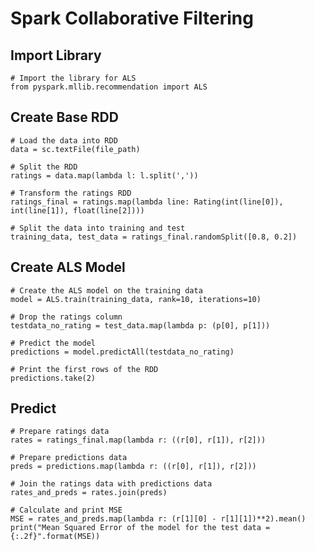 # Spark Collaborative Filtering

## Import Library
	# Import the library for ALS
	from pyspark.mllib.recommendation import ALS

## Create Base RDD
	# Load the data into RDD
	data = sc.textFile(file_path)

	# Split the RDD 
	ratings = data.map(lambda l: l.split(','))

	# Transform the ratings RDD 
	ratings_final = ratings.map(lambda line: Rating(int(line[0]), int(line[1]), float(line[2])))

	# Split the data into training and test
	training_data, test_data = ratings_final.randomSplit([0.8, 0.2])
	
## Create ALS Model
	# Create the ALS model on the training data
	model = ALS.train(training_data, rank=10, iterations=10)

	# Drop the ratings column 
	testdata_no_rating = test_data.map(lambda p: (p[0], p[1]))

	# Predict the model  
	predictions = model.predictAll(testdata_no_rating)

	# Print the first rows of the RDD
	predictions.take(2)
	
## Predict
	# Prepare ratings data
	rates = ratings_final.map(lambda r: ((r[0], r[1]), r[2]))

	# Prepare predictions data
	preds = predictions.map(lambda r: ((r[0], r[1]), r[2]))

	# Join the ratings data with predictions data
	rates_and_preds = rates.join(preds)

	# Calculate and print MSE
	MSE = rates_and_preds.map(lambda r: (r[1][0] - r[1][1])**2).mean()
	print("Mean Squared Error of the model for the test data = {:.2f}".format(MSE))
